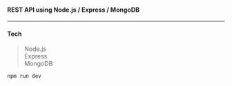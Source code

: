 #### REST API using Node.js / Express / MongoDB
---

#### Tech
> Node.js  
> Express  
> MongoDB

```bash
npm run dev
```
